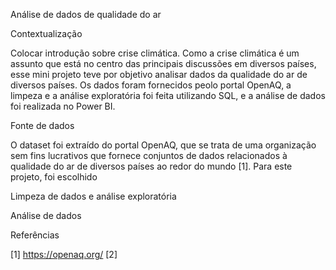 Análise de dados de qualidade do ar

Contextualização

Colocar introdução sobre crise climática.
Como a crise climática é um assunto que está no centro das principais discussões em diversos países, esse mini projeto teve por objetivo analisar dados da qualidade do ar de diversos países. Os dados foram fornecidos peolo portal OpenAQ, a limpeza e a análise exploratória foi feita utilizando SQL, e a análise de dados foi realizada no Power BI.

Fonte de dados

O dataset foi extraído do portal OpenAQ, que se trata de uma organização sem fins lucrativos que fornece conjuntos de dados relacionados à qualidade do ar de diversos países ao redor do mundo [1]. Para este projeto, foi escolhido 

Limpeza de dados e análise exploratória



Análise de dados


Referências

[1] https://openaq.org/
[2]
